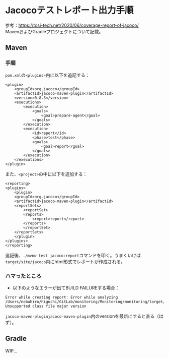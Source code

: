 # Jacocoテストレポート出力手順
参考：https://tosi-tech.net/2020/06/coverage-report-of-jacoco/  
MavenおよびGradleプロジェクトについて記載。

## Maven
### 手順
`pom.xml`の`<plugins>`内に以下を追記する：
```
<plugin>
    <groupId>org.jacoco</groupId>
    <artifactId>jacoco-maven-plugin</artifactId>
    <version>0.8.5</version>
    <executions>
        <execution>
            <goals>
                <goal>prepare-agent</goal>
            </goals>
        </execution>
        <execution>
            <id>report</id>
            <phase>test</phase>
            <goals>
                <goal>report</goal>
            </goals>
        </execution>
    </executions>
</plugin>
```
また、`<project>`の中に以下を追加する：
```
<reporting>
<plugins>
    <plugin>
    <groupId>org.jacoco</groupId>
    <artifactId>jacoco-maven-plugin</artifactId>
    <reportSets>
        <reportSet>
        <reports>
            <report>report</report>
        </reports>
        </reportSet>
    </reportSets>
    </plugin>
</plugins>
</reporting>
```
追記後、`./mvnw test jacoco:report`コマンドを叩く。うまくいけば`target/site/jacoco`内にhtml形式でレポートが作成される。

### ハマったところ
- 以下のようなエラーが出てBUILD FAILUREする場合：
```
Error while creating report: Error while analyzing /Users/nobuhiro/higuchi/GitLab/monitoring/Monitoring/monitoring/target/classes/com/example/monitoring/dto/InputDto.class. Unsupported class file major version
```
`jacoco-maven-pluginjacoco-maven-plugin`内のversionを最新にすると直る（はず）。
## Gradle
WIP...